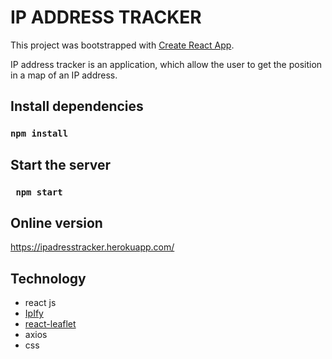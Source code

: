 # IP ADDRESS TRACKER

This project was bootstrapped with [Create React App](https://github.com/facebook/create-react-app).

<p> IP address tracker is an application, which allow the user to get the position in a map of an IP address.
</p>

## Install dependencies

### ```npm install```

## Start the server

### ``` npm start```

## Online version

https://ipadresstracker.herokuapp.com/

## Technology

* react js
* [IpIfy](https://www.ipify.org/)
* [react-leaflet](https://react-leaflet.js.org/)
* axios 
* css
